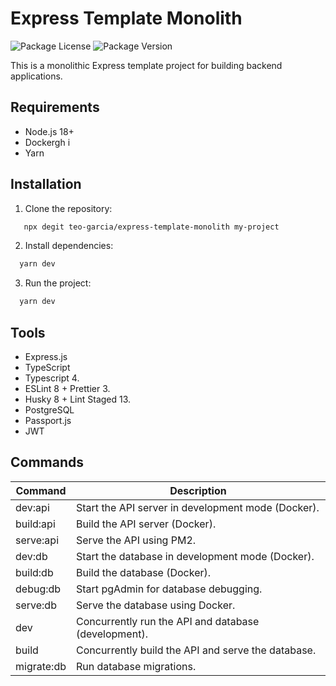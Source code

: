 # Express Template Monolith

![Package License](https://img.shields.io/github/license/teo-garcia/express-template-monolith)
![Package Version](https://img.shields.io/github/package-json/v/teo-garcia/express-template-monolith)

This is a monolithic Express template project for building backend applications.

## Requirements

- Node.js 18+
- Dockergh i
- Yarn

## Installation

1. Clone the repository:

```bash
   npx degit teo-garcia/express-template-monolith my-project
```

2. Install dependencies:

```bash
  yarn dev
```

3. Run the project:

```bash
  yarn dev
```

## Tools

- Express.js
- TypeScript
- Typescript 4.
- ESLint 8 + Prettier 3.
- Husky 8 + Lint Staged 13.
- PostgreSQL
- Passport.js
- JWT

## Commands

| **Command** | **Description**                                      |
| ----------- | ---------------------------------------------------- |
| dev:api     | Start the API server in development mode (Docker).   |
| build:api   | Build the API server (Docker).                       |
| serve:api   | Serve the API using PM2.                             |
| dev:db      | Start the database in development mode (Docker).     |
| build:db    | Build the database (Docker).                         |
| debug:db    | Start pgAdmin for database debugging.                |
| serve:db    | Serve the database using Docker.                     |
| dev         | Concurrently run the API and database (development). |
| build       | Concurrently build the API and serve the database.   |
| migrate:db  | Run database migrations.                             |
